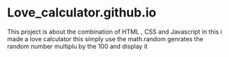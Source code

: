 # Love_calculator.github.io

This project is about the combination of HTML , CSS and Javascript 
in this i made a love calculator 
this simply use the math.random genrates the random number multiplu by the 100 and  display it 
